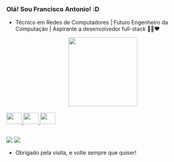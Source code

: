 ### Olá! Sou Francisco Antonio! :D

- Técnico em Redes de Computadores | Futuro Engenheiro da Computação | Aspirante a desenvolvedor full-stack 👨‍💻❤

<div align="center">
  <a href="https://github.com/fcooantoniops">
  <img height="180em" src="https://github-readme-stats.vercel.app/api?username=fcooantoniops&show_icons=true&theme=dark&include_all_commits=true&count_private=true"/>
  <!--<img height="180em" src="https://github-readme-stats.vercel.app/api/top-langs/?username=fcooantoniops&layout=compact&langs_count=7&theme=dark"/>-->
</div>

<div style="display: inline_block"><br> 
  <img aling="center" height="30" width="40" src="https://cdn.jsdelivr.net/gh/devicons/devicon/icons/html5/html5-plain-wordmark.svg" />
  <img aling="center" height="30" width="40" src="https://cdn.jsdelivr.net/gh/devicons/devicon/icons/css3/css3-plain-wordmark.svg" />
  <img aling="center" height="30" width="40" src="https://cdn.jsdelivr.net/gh/devicons/devicon/icons/javascript/javascript-plain.svg" />
</div>

##

<div>
  <a href="https://www.instagram.com/fcooantonio/" target="_blank"><img src="https://img.shields.io/badge/Instagram-E4405F?style=for-the-badge&logo=instagram&logoColor=white" target="_blank"></a>
  <a href="https://www.linkedin.com/in/francisco-antonio-paiva/" target="_blank"><img src="https://img.shields.io/badge/LinkedIn-0077B5?style=for-the-badge&logo=linkedin&logoColor=white" target="_blank"></a>
</div>

- Obrigado pela visita, e volte sempre que quiser!
